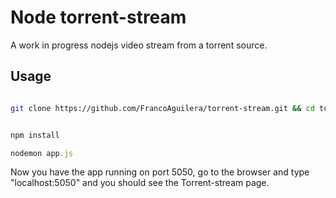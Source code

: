 Node torrent-stream
===================

A work in progress nodejs video stream from a torrent source.

## Usage

```bash

git clone https://github.com/FrancoAguilera/torrent-stream.git && cd torrent-stream

```
```javascript

npm install

nodemon app.js

```

  Now you have the app running on port 5050, go to the browser and type "localhost:5050" and you should see the
  Torrent-stream page.